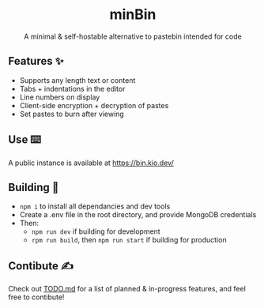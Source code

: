 <div align=center>
	<h1>minBin</h1>
	<p>A minimal &amp; self-hostable alternative to pastebin intended for code</p>
</div>

<h2>Features ✨</h2>

- Supports any length text or content
- Tabs + indentations in the editor
- Line numbers on display
- Client-side encryption + decryption of pastes
- Set pastes to burn after viewing

<h2>Use ⌨️</h2>

A public instance is available at <a href="https://bin.kio.dev/" target="_blank">https://bin.kio.dev/</a>

<h2>Building 🔨</h2>

- `npm i` to install all dependancies and dev tools
- Create a .env file in the root directory, and provide MongoDB credentials
- Then:
	- `npm run dev` if building for development
	- `rpm run build`, then `npm run start` if building for production

<h2>Contibute ✍️</h2>

Check out <a href="TODO.md">TODO.md</a> for a list of planned & in-progress features, and feel free to contibute!
